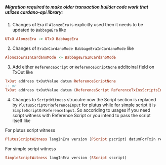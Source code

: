 ##### Migration required to make older transaction builder code work that utlizes cardano-api library:

1. Changes of Era if `AlonzoEra` is explicitly used then it needs to be updated to `BabbageEra` like 
```haskell
UTxO AlonzoEra -> UTxO BabbageEra
```
2. Changes of `EraInCardanoMode BabbageEraInCardanoMode` like
```haskell
AlonozoEraInCardanoMode -> BabbageEraInCardanoMode
```
3. Add either `ReferenceScript` or `ReferenceScriptNone` additoinal field on TxOut like
```haskell
TxOut address txOutValue datum ReferenceScriptNone
-- or
TxOut address txOutValue datum (ReferenceScript ReferenceTxInsScriptsInlineDatumsInBabbageEra script)
```
4. Changes to `ScriptWitness` strucutre now the Script section is replaced by `PlutusScriptOrReferenceInput` for plutus while for simple script it is `SimpleScriptOrReferenceInput`. So accoriding to usages if you need script witness with Reference Script or you intend to pass the script itself like

For plutus script witness
```haskell
PlutusScriptWitness langInEra version (PScript pscript) datumForTxin redeemer exUnits
```
For simple script witness
```haskell
SimpleScriptWitness langInEra version (SScript sscript)
```
